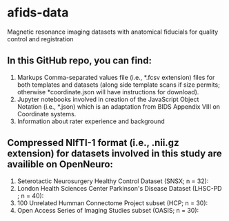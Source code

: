 # afids-data 
Magnetic resonance imaging datasets with anatomical fiducials for quality control and registration

## In this GitHub repo, you can find: 

1) Markups Comma-separated values file (i.e., *.fcsv extension) files for both templates and datasets (along side template scans if size permits; otherwise *coordinate.json will have instructions for download). 
2) Jupyter notebooks involved in creation of the JavaScript Object Notation (i.e., *.json) which is an adaptation from BIDS Appendix VIII on Coordinate systems.  
3) Information about rater experience and background 

## Compressed NIfTI-1 format (i.e., .nii.gz extension) for datasets involved in this study are availible on OpenNeuro: 

1) Seterotactic Neurosurgery Healthy Control Dataset (SNSX; n = 32): 
2) London Health Sciences Center Parkinson's Disease Dataset (LHSC-PD ; n = 40): 
3) 100 Unrelated Humman Connectome Project subset (HCP; n = 30): 
4) Open Access Series of Imaging Studies subset (OASIS; n = 30):
